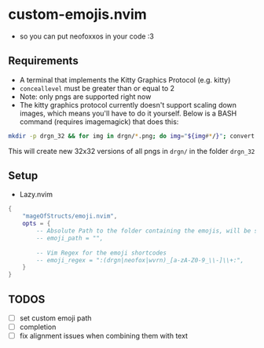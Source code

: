 # custom-emojis.nvim

- so you can put neofoxxos in your code :3

## Requirements

- A terminal that implements the Kitty Graphics Protocol (e.g. kitty)
- `conceallevel` must be greater than or equal to 2
- Note: only pngs are supported right now
- The kitty graphics protocol currently doesn't support scaling down images, which means you'll have to do it yourself. Below is a BASH command (requires imagemagick) that does this:

```sh
mkdir -p drgn_32 && for img in drgn/*.png; do img="${img#*/}"; convert -resize 32X32 "drgn/$img" "drgn_32/$img"; done
```

This will create new 32x32 versions of all pngs in `drgn/` in the folder `drgn_32`

## Setup

- Lazy.nvim

```lua
{
    "mageOfStructs/emoji.nvim",
    opts = {
        -- Absolute Path to the folder containing the emojis, will be set to /home/$USER/.local/share/icons/emoji.nvim by default; no path expansions are supported right now
        -- emoji_path = "",
        
        -- Vim Regex for the emoji shortcodes
        -- emoji_regex = ":(drgn|neofox|wvrn)_[a-zA-Z0-9_\\-]\\+:",
    }
}
```

## TODOS

- [ ] set custom emoji path
- [ ] completion
- [ ] fix alignment issues when combining them with text
